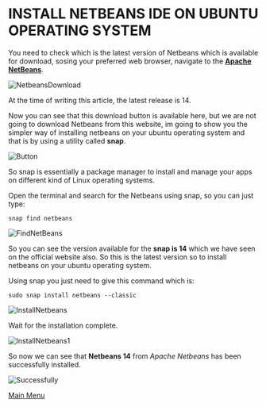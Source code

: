 # INSTALL NETBEANS IDE ON UBUNTU OPERATING SYSTEM

You need to check which is the latest version of Netbeans which is available for download, sosing your preferred web browser, navigate to the [**Apache NetBeans**](https://netbeans.apache.org/download/index.html).</p>
![NetbeansDownload](https://res.cloudinary.com/ingenieria/image/upload/v1658116755/it1/netbeansdownload_ynbgpa.jpg)</p>

At the time of writing this article, the latest release is 14.</p>

Now you can see that this download button is available here, but we are not going to download Netbeans from this website, im going to show you the simpler way of installing netbeans on your ubuntu operating system and that is by using a utility called **snap**.

![Button](https://res.cloudinary.com/ingenieria/image/upload/v1658126529/it1/ubu18_bgjipp.jpg)</p>

So snap is essentially a package manager to install and manage your apps on different kind of Linux operating systems.

Open the terminal and search for the Netbeans using snap, so you can just type:

`snap find netbeans`

![FindNetBeans](https://res.cloudinary.com/ingenieria/image/upload/v1658123225/it1/ubu14_i1xlvj.jpg)</p>

So you can see the version available for the **snap is 14** which we have seen on the official website also. So this is the latest version so to install netbeans on your ubuntu operating system.

Using snap you just need to give this command which is:

`sudo snap install netbeans --classic`

![InstallNetbeans](https://res.cloudinary.com/ingenieria/image/upload/v1658123225/it1/ubu15_igiqlq.jpg)</p>

Wait for the installation complete.</p>
![InstallNetbeans1](https://res.cloudinary.com/ingenieria/image/upload/v1658123225/it1/ubu16_rxondy.jpg)</p>

So now we can see that **Netbeans 14** from *Apache Netbeans* has been successfully installed. 

![Successfully](https://res.cloudinary.com/ingenieria/image/upload/v1658123225/it1/ubu17_n6yvv1.jpg)</p>

[Main Menu](README.md)